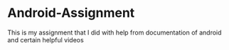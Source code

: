 # Android-Assignment
This is my assignment that I did with help from documentation of android and certain helpful videos
